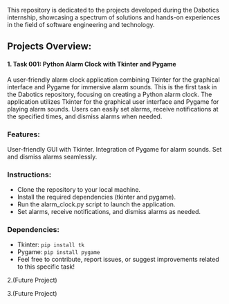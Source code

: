 This repository is dedicated to the projects developed during the Dabotics internship, 
showcasing a spectrum of solutions and hands-on experiences in the field of software engineering and technology. 

<h2>Projects Overview:</h2>

<h4>1. Task 001: Python Alarm Clock with Tkinter and Pygame</h4>
A user-friendly alarm clock application combining Tkinter for the graphical interface and Pygame for immersive alarm sounds.
This is the first task in the Dabotics repository, focusing on creating a Python alarm clock. The application utilizes Tkinter for the graphical user interface and Pygame for playing alarm sounds.
Users can easily set alarms, receive notifications at the specified times, and dismiss alarms when needed.

<h3>Features:</h3>

User-friendly GUI with Tkinter.
Integration of Pygame for alarm sounds.
Set and dismiss alarms seamlessly.


<h3>Instructions:</h3>

- Clone the repository to your local machine.
- Install the required dependencies (tkinter and pygame).
- Run the alarm_clock.py script to launch the application.
- Set alarms, receive notifications, and dismiss alarms as needed.


<h3>Dependencies:</h3>

- Tkinter: <code>pip install tk</code>
- Pygame: <code>pip install pygame</code>
- Feel free to contribute, report issues, or suggest improvements related to this specific task!

2.(Future Project)

3.(Future Project)
